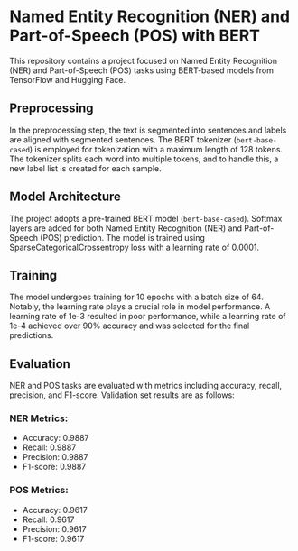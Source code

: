 
# Named Entity Recognition (NER) and Part-of-Speech (POS) with BERT

This repository contains a project focused on Named Entity Recognition (NER) and Part-of-Speech (POS) tasks using BERT-based models from TensorFlow and Hugging Face.

## Preprocessing

In the preprocessing step, the text is segmented into sentences and labels are aligned with segmented sentences. The BERT tokenizer (`bert-base-cased`) is employed for tokenization with a maximum length of 128 tokens. The tokenizer splits each word into multiple tokens, and to handle this, a new label list is created for each sample.

## Model Architecture

The project adopts a pre-trained BERT model (`bert-base-cased`). Softmax layers are added for both Named Entity Recognition (NER) and Part-of-Speech (POS) prediction. The model is trained using SparseCategoricalCrossentropy loss with a learning rate of 0.0001.

## Training

The model undergoes training for 10 epochs with a batch size of 64. Notably, the learning rate plays a crucial role in model performance. A learning rate of 1e-3 resulted in poor performance, while a learning rate of 1e-4 achieved over 90% accuracy and was selected for the final predictions.

## Evaluation

NER and POS tasks are evaluated with metrics including accuracy, recall, precision, and F1-score. Validation set results are as follows:

### NER Metrics:
- Accuracy: 0.9887
- Recall: 0.9887
- Precision: 0.9887
- F1-score: 0.9887

### POS Metrics:
- Accuracy: 0.9617
- Recall: 0.9617
- Precision: 0.9617
- F1-score: 0.9617
